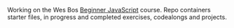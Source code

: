 Working on the Wes Bos <a href="https://beginnerjavascript.com/">Beginner JavaScript</a> course.
Repo containers starter files, in progress and completed exercises, codealongs and projects.
